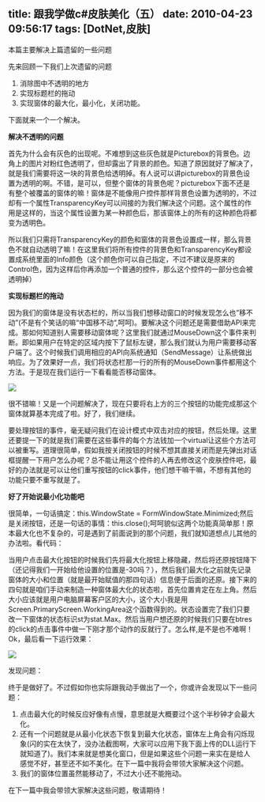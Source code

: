 title: 跟我学做c#皮肤美化（五）
date: 2010-04-23 09:56:17
tags: [DotNet,皮肤]
---

本篇主要解决上篇遗留的一些问题

<!-- more -->

先来回顾一下我们上次遗留的问题
1.  消除图中不透明的地方
2.  实现标题栏的拖动
3.  实现窗体的最大化，最小化，关闭功能。  

下面就来一个一个解决。  

**解决不透明的问题**  

  首先为什么会有灰色的出现呢。不难想到这些灰色就是Picturebox的背景色。边角上的图片对粉红色透明了，但却露出了背景的颜色。知道了原因就好了解决了，就是我们需要将这一块的背景色给透明掉。有人说可以讲picturebox的背景色设置为透明的啊。不错，是可以，但整个窗体的背景色呢？picturebox下面不还是有整个被覆盖的窗体的嘛！窗体是不能像用户控件那样背景色设置为透明的，不过却有一个属性TransparencyKey可以间接的为我们解决这个问题。这个属性的作用是这样的，当这个属性设置为某一种颜色后，那该窗体上的所有的这种颜色将都变为透明色。

  所以我们只需将TransparencyKey的颜色和窗体的背景色设置成一样，那么背景色不就自动透明了嘛！在这里我们将所有控件的背景色和TransparencyKey都设置成系统里面的Info颜色（这个颜色你可以自己指定，不过不建议是原来的Control色，因为这样后你再添加一个普通的控件，那么这个控件的一部分也会被透明掉）

**实现标题栏的拖动**  

  因为我们的窗体是没有状态栏的，所以当我们想移动窗口的时候发现怎么也”移不动”(不是有个笑话的嘛“中国移不动“,呵呵)。要解决这个问题还是需要借助API来完成。那如何知道别人需要移动窗体呢？这里我们就通过MouseDown这个事件来判断。即如果用户在特定的区域内按下了鼠标左键，那么我们就认为用户需要移动客户端了。这个时候我们调用相应的API向系统通知（SendMessage）让系统做出响应。为了效果好一点，我们将状态栏那一行的所有的MouseDown事件都用这个方法。于是现在我们运行一下看看能否移动窗体。

![](http://ww3.sinaimg.cn/large/5d7c1fa4gw1elx3bkb41uj20p00emjtb.jpg)

  很不错嘛！又是一个问题解决了，现在只要将右上方的三个按钮的功能完成那这个窗体就算基本完成了啦。好了，我们继续。  

  要处理按钮的事件，毫无疑问我们在设计模式中双击对应的按钮，然后处理。这里还要提一下的就是我们需要在这些事件的每个方法钱加一个virtual让这些个方法可以被重写。道理很简单，假如我按关闭按钮的时候不想其直接关闭而是先弹出对话框提醒一下用户怎么办呢？总不能让用这个控件的人再去修改这个皮肤控件吧，最好的办法就是可以让他们重写按钮的click事件，他们想干嘛干嘛，不想有其他的功能只要不重写就是了。    

**好了开始说最小化功能吧**  

很简单，一句话搞定：this.WindowState = FormWindowState.Minimized;然后是关闭按钮，还是一句话的事情：this.close();呵呵貌似这两个功能真简单那！原本最大化也不复杂的，可是遇到了前面说到的那个问题，我们就知道想点儿其他的办法啦。看代码：

当用户点击最大化按钮的时候我们先将最大化按钮上移隐藏，然后将还原按钮降下（还记得我们一开始给他设置的位置是-30吗？），然后我们最大化之前就先记录窗体的大小和位置（就是最开始赋值的那四句话）信息便于后面的还原。接下来的四句就是咱们手动来制造一种窗体最大化的状态啦，首先位置肯定在左上角。然后大小应该就是用户电脑屏幕客户区的大小，这个大小我是用Screen.PrimaryScreen.WorkingArea这个函数得到的。状态设置完了我们只要改一下窗体的状态标识st为stat.Max。然后当用户想还原的时候我们只要在btres的click的点击事件中做一下刚才那个动作的反就行了。怎么样,是不是也不难啊！Ok，最后看一下运行效果：

![](http://ww2.sinaimg.cn/large/5d7c1fa4gw1elx3cf4dgrj208w08smx7.jpg) 

发现问题：  

终于是做好了。不过假如你也实际跟我动手做出了一个，你或许会发现以下一些问题：  

1. 点击最大化的时候反应好像有点慢，意思就是大概要过个这个半秒钟才会最大化。
2. 还有一个问题就是从最小化状态下恢复到最大化状态，窗体左上角会有闪烁现象(闪的实在太快了，没办法截图啊，大家可以应用下我下面上传的DLL运行下就知道了)。我们本来就是想美化窗口，但是如果这些个问题一来实在是给人感觉不好，甚至还不如不美化。在下一篇中我将会带领大家解决这个问题。
3. 我们的窗体位置虽然能移动了，不过大小还不能拖动。  

在下一篇中我会带领大家解决这些问题，敬请期待！
